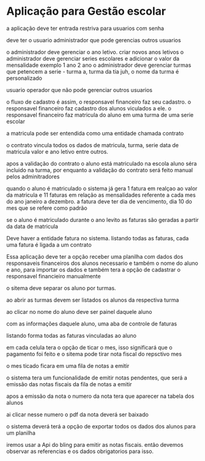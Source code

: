 # Aplicação para Gestão escolar

a aplicação deve ter entrada restriva para usuarios com senha

deve ter o usuario administrador que pode gerencias outros usuarios

o administrador deve gerenciar o ano letivo. criar novos anos letivos
o administrador deve gerenciar series escolares e adicionar o valor da mensalidade  exemplo 1 ano 2 ano
o administrador deve gerenciar turmas que petencem a serie - turma a, turma da tia juh, o nome da turma é personalizado

usuario operador que não pode gerenciar outros usuarios

o fluxo de cadastro é assim, o responsavel financeiro faz seu cadastro.
o responsavel financeiro faz cadastro dos alunos viculados a ele.
o responsavel financeiro faz matricula do aluno em uma turma de uma serie escolar

a matricula pode ser entendida como uma entidade chamada contrato

o contrato vincula todos os dados de matricula, turma, serie data de matricula valor e ano letivo entre outros. 

apos a validação do contrato o aluno está matriculado na escola aluno séra incluido na turma, por enquanto a validação do contrato será feito manual pelos adminitradores


quando o aluno é matriculado o sistema já gera 1 fatura em realçao ao valor da matricula e 11 faturas em relação as mensalidades referente a cada mes do ano janeiro a dezembro. a fatura deve ter dia de vencimento, dia 10 do mes que se refere como padrão

se o aluno é matriculado durante o ano levito as faturas são geradas a partir da data de matricula 

Deve haver a entidade fatura no sistema. listando todas as faturas, cada uma fatura é ligada a um contrato


Essa aplicação deve  ter a opção receber uma planilha com dados dos responsaveis financeiros dos alunos necessario e também o nome do aluno e ano, para importar os dados e também tera a opção de cadastrar o responsavel financieiro manualmente





o sitema deve separar os aluno por turmas.

ao abrir as turmas devem ser listados os alunos da respectiva turma

ao clicar no nome do aluno deve ser painel daquele aluno

com as informações daquele aluno, uma aba de controle de faturas

listando forma todas as faturas vinculadas ao aluno

em cada celula tera o opção de ticar o mes, isso significará que o pagamento foi feito e o sitema pode tirar nota fiscal do repsctivo mes

o mes ticado ficara em uma fila de notas a emitir

o sistema tera um funcionalidade de emitir notas pendentes, que será a emissão das notas fiscais da fila de notas a emitir

apos a emissão da nota o numero da nota tera que aparecer na tabela dos alunos

ai clicar nesse numero o pdf da nota deverá ser baixado

o sistema deverá terá a opção de exportar todos os dados dos alunos para um planilha


iremos usar a Api do bling para emitir as notas fiscais. 
então devemos observar as referencias e os dados obrigatorios para isso.




